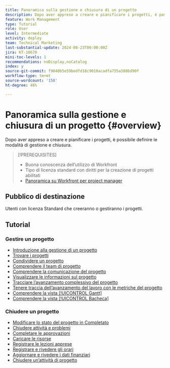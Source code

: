 ```yaml
---
title: Panoramica sulla gestione e chiusura di un progetto
description: Dopo aver appreso a creare e pianificare i progetti, è possibile definire le modalità di gestione e chiusura.
feature: Work Management
type: Tutorial
role: User
level: Intermediate
activity: deploy
team: Technical Marketing
last-substantial-update: 2024-08-23T00:00:00Z
jira: KT-10670
mini-toc-levels: 1
recommendations: noDisplay,noCatalog
index: y
source-git-commit: f9040b5e59bedfd18c9010acadfa755a3886d90f
workflow-type: tm+mt
source-wordcount: '158'
ht-degree: 46%

---
```



# Panoramica sulla gestione e chiusura di un progetto {#overview}

Dopo aver appreso a creare e pianificare i progetti, è possibile definire le modalità di gestione e chiusura.

>[!PREREQUISITES]
>
>* Buona conoscenza dell’utilizzo di Workfront
>* Tipo di licenza standard con diritti per la creazione di progetti abilitati
>* [Panoramica su Workfront per project manager](https://experienceleague.adobe.com/?recommended=Workfront-U-1-2022.1.planners)


## Pubblico di destinazione

Utenti con licenza Standard che creeranno o gestiranno i progetti.

## Tutorial

### Gestire un progetto

* [Introduzione alla gestione di un progetto](/help/manage-work/projects/getting-started-manage-a-project.md)
* [Trovare i progetti](/help/manage-work/projects/find-projects.md)
* [Condividere un progetto](/help/manage-work/projects/share-a-project.md)
* [Comprendere il team di progetto](/help/manage-work/projects/understand-the-project-team.md)
* [Comprendere la comunicazione del progetto](/help/manage-work/projects/understand-project-communication.md)
* [Visualizzare le informazioni sul progetto](/help/manage-work/projects/view-project-information.md)
* [Tracciare l’avanzamento complessivo del progetto](/help/manage-work/projects/track-overall-project-progress.md)
* [Tenere traccia dell’avanzamento del lavoro con le metriche del progetto](/help/manage-work/projects/track-work-progress-with-project-metrics.md)
* [Comprendere la vista [!UICONTROL Gantt]](/help/manage-work/projects/understand-the-gantt-view.md)
* [Comprendere la vista [!UICONTROL Bacheca]](/help/manage-work/projects/understand-the-board-view.md)


### Chiudere un progetto

* [Modificare lo stato del progetto in Completato](/help/manage-work/projects/change-the-project-status.md)
* [Chiudere attività e problemi](/help/manage-work/close-a-project/close-tasks-and-issues.md)
* [Completare le approvazioni](/help/manage-work/close-a-project/complete-approvals.md)
* [Caricare le risorse](/help/manage-work/close-a-project/upload-assets.md)
* [Registrare le lezioni apprese](/help/manage-work/close-a-project/lessons-learned-from-closing-a-project.md)
* [Registrare e rivedere gli orari](/help/manage-work/close-a-project/log-and-review-hours.md)
* [Aggiornare e rivedere i dati finanziari](/help/manage-work/project-finances/update-and-review-finances.md)
* [Chiudere un’attività di progetto](/help/manage-work/close-a-project/close-a-project-activity.md)
